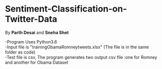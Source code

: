 # Sentiment-Classification-on-Twitter-Data
By **Parth Desai** and **Sneha Shet**

-Program Uses Python3.6  
-Input file is "trainingObamaRomneytweets.xlsx" (The file is in the same folder as code)  
-Test file is csv, The program generates two output csv file :one for Romney and another for Obama Dataset
